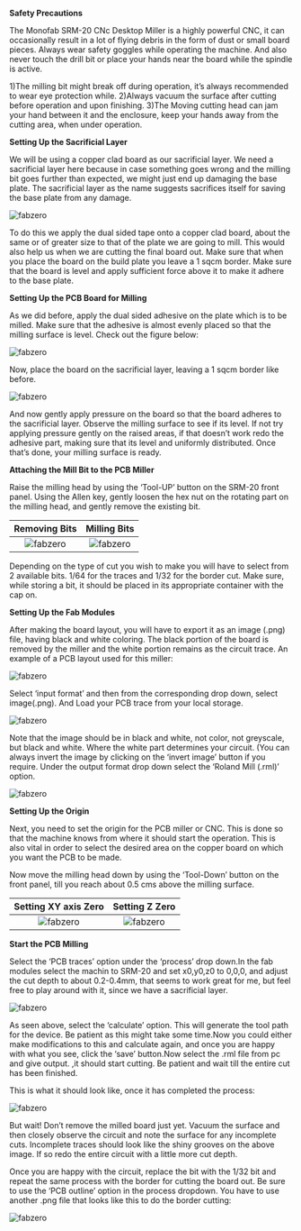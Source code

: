 **Safety Precautions**

The Monofab SRM-20 CNc Desktop Miller is a highly powerful CNC, it can occasionally result in a lot of flying debris in the form of dust or small board pieces. Always wear safety goggles while operating the machine. And also never touch the drill bit or place your hands near the board while the spindle is active.

1)The milling bit might break off during operation, it’s always recommended to wear eye protection while.
2)Always vacuum the surface after cutting before operation and upon finishing.
3)The Moving cutting head can jam your hand between it and the enclosure, keep your hands away from the cutting area, when under operation.


**Setting Up the Sacrificial Layer**

We will be using a copper clad board as our sacrificial layer. We need a sacrificial layer here because in case something goes wrong and the milling bit goes further than expected, we might just end up damaging the base plate. The sacrificial layer as the name suggests sacrifices itself for saving the base plate from any damage.

![fabzero](img/layer.jpg)

To do this we apply the dual sided tape onto a copper clad board, about the same or of greater size to that of the plate we are going to mill. This would also help us when we are cutting the final board out. Make sure that when you place the board on the build plate you leave a 1 sqcm border. Make sure that the board is level and apply sufficient force above it to make it adhere to the base plate.

**Setting Up the PCB Board for Milling**

As we did before, apply the dual sided adhesive on the plate which is to be milled. Make sure that the adhesive is almost evenly placed so that the milling surface is level. Check out the figure below:

![fabzero](img/dblstape.jpg)

Now, place the board on the sacrificial layer, leaving a 1 sqcm border like before.

![fabzero](img/place.jpg)

And now gently apply pressure on the board so that the board adheres to the sacrificial layer. Observe the milling surface to see if its level. If not try applying pressure gently on the raised areas, if that doesn’t work redo the adhesive part, making sure that its level and uniformly distributed. Once that’s done, your milling surface is ready.

**Attaching the Mill Bit to the PCB Miller**

Raise the milling head by using the ‘Tool-UP’ button on the SRM-20 front panel. Using the Allen key, gently loosen the hex nut on the rotating part on the milling head, and gently remove the existing bit.

Removing Bits                    |  Milling Bits
:-------------------------------:|:-------------------------------:
![fabzero](img/millbit.jpg)      |  ![fabzero](img/bits.jpg)

Depending on the type of cut you wish to make you will have to select from 2 available bits. 1/64 for the traces and 1/32 for the border cut. Make sure, while storing a bit, it should be placed in its appropriate container with the cap on.

**Setting Up the Fab Modules**

After making the board layout, you will have to export it as an image (.png) file, having black and white coloring. The black portion of the board is removed by the miller and the white portion remains as the circuit trace. An example of a PCB layout used for this miller:

![fabzero](img/bcu.jpg) 

Select ‘input format’ and then from the corresponding drop down, select image(.png). And Load your PCB trace from your local storage.

![fabzero](img/fabm.jpg)

Note that the image should be in black and white, not color, not greyscale, but black and white. Where the white part determines your circuit. (You can always invert the image by clicking on the ‘invert image’ button if you require. Under the output format drop down select the ‘Roland Mill (.rml)’ option.

![fabzero](img/fileformat.jpg)

**Setting Up the Origin**

Next, you need to set the origin for the PCB miller or CNC. This is done so that the machine knows from where it should start the operation. This is also vital in order to select the desired area on the copper board on which you want the PCB to be made.

Now move the milling head down by using the ‘Tool-Down’ button on the front panel, till you reach about 0.5 cms above the milling surface.

Setting XY axis Zero             |  Setting Z Zero
:-------------------------------:|:-------------------------------:
![fabzero](img/xy.jpg)           |  ![fabzero](img/z0.jpg)

**Start the PCB Milling**

Select the ‘PCB traces’ option under the ‘process’ drop down.In the fab modules select the machin to SRM-20 and set x0,y0,z0 to 0,0,0, and  adjust the cut depth to about 0.2-0.4mm, that seems to work great for me, but feel free to play around with it, since we have a sacrificial layer.

![fabzero](img/bcu64final06.jpg) 

As seen above, select the ‘calculate’ option. This will generate the tool path for the device. Be patient as this might take some time.Now you could either make modifications to this and calculate again, and once you are happy with what you see, click the ‘save’ button.Now select the .rml file from pc and give output. ,it should start cutting. Be patient and wait till the entire cut has been finished. 

This is what it should look like, once it has completed the process:

![fabzero](img/13.jpg) 

But wait! Don’t remove the milled board just yet. Vacuum the surface and then closely observe the circuit and note the surface for any incomplete cuts. Incomplete traces should look like the shiny grooves on the above image. If so redo the entire circuit with a little more cut depth.

Once you are happy with the circuit, replace the bit with the 1/32 bit and repeat the same process with the border for cutting the board out. Be sure to use the ‘PCB outline’ option in the process dropdown. You have to use another .png file that looks like this to do the border cutting:

![fabzero](img/cut.jpg)










